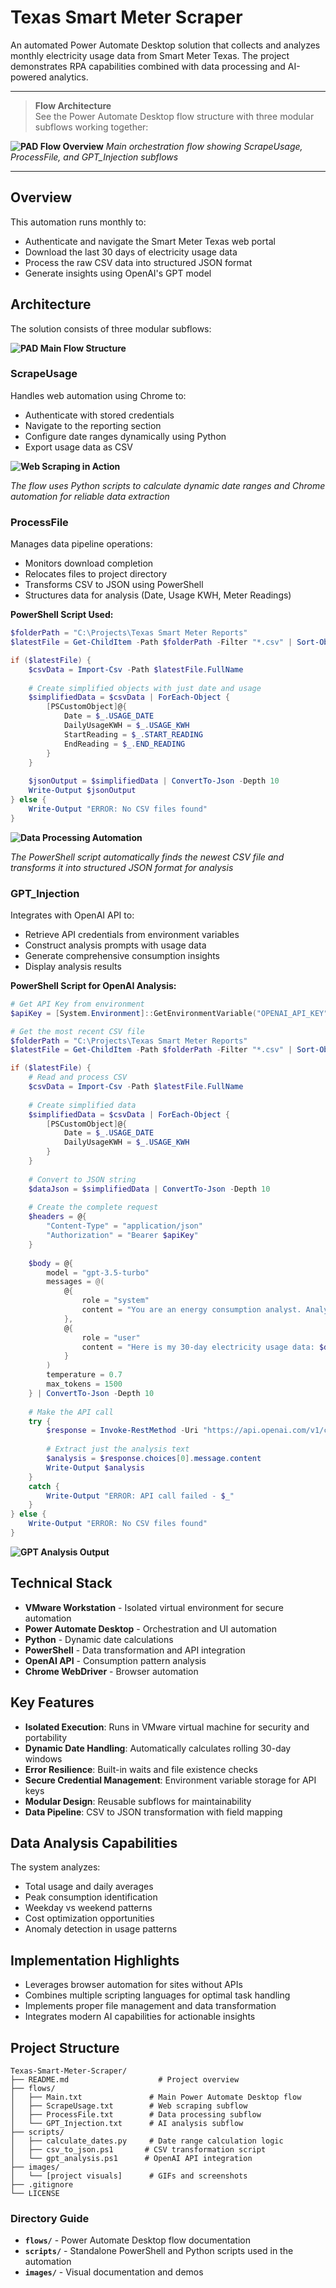 # Texas Smart Meter Scraper

An automated Power Automate Desktop solution that collects and analyzes monthly electricity usage data from Smart Meter Texas. The project demonstrates RPA capabilities combined with data processing and AI-powered analytics.

---

> **Flow Architecture**  
> See the Power Automate Desktop flow structure with three modular subflows working together:

**![PAD Flow Overview](images/pad-flow-overview.gif)**
*Main orchestration flow showing ScrapeUsage, ProcessFile, and GPT_Injection subflows*

---

## Overview

This automation runs monthly to:
- Authenticate and navigate the Smart Meter Texas web portal
- Download the last 30 days of electricity usage data
- Process the raw CSV data into structured JSON format
- Generate insights using OpenAI's GPT model

## Architecture

The solution consists of three modular subflows:

**![PAD Main Flow Structure](images/pad-main-flow.png)**
<!-- PLACEHOLDER: Screenshot of PAD showing the main flow with three subflows listed
Show the flow designer with ScrapeUsage, ProcessFile, and GPT_Injection visible -->

### ScrapeUsage
Handles web automation using Chrome to:
- Authenticate with stored credentials
- Navigate to the reporting section
- Configure date ranges dynamically using Python
- Export usage data as CSV

**![Web Scraping in Action](images/web-scraping-demo.gif)**
<!-- PLACEHOLDER: 15-20 second GIF showing:
- Browser launching and navigating to Smart Meter Texas
- Automated login (with credentials blurred)
- Date selection using Python calculations
- Report generation and download
-->

*The flow uses Python scripts to calculate dynamic date ranges and Chrome automation for reliable data extraction*

### ProcessFile
Manages data pipeline operations:
- Monitors download completion
- Relocates files to project directory
- Transforms CSV to JSON using PowerShell
- Structures data for analysis (Date, Usage KWH, Meter Readings)

**PowerShell Script Used:**
```powershell
$folderPath = "C:\Projects\Texas Smart Meter Reports"
$latestFile = Get-ChildItem -Path $folderPath -Filter "*.csv" | Sort-Object LastWriteTime -Descending | Select-Object -First 1

if ($latestFile) {
    $csvData = Import-Csv -Path $latestFile.FullName
    
    # Create simplified objects with just date and usage
    $simplifiedData = $csvData | ForEach-Object {
        [PSCustomObject]@{
            Date = $_.USAGE_DATE
            DailyUsageKWH = $_.USAGE_KWH
            StartReading = $_.START_READING
            EndReading = $_.END_READING
        }
    }
    
    $jsonOutput = $simplifiedData | ConvertTo-Json -Depth 10
    Write-Output $jsonOutput
} else {
    Write-Output "ERROR: No CSV files found"
}
```

**![Data Processing Automation](images/data-processing-demo.gif)**
<!-- PLACEHOLDER: 10-15 second GIF showing:
- File appearing in downloads folder
- File being moved to project directory
- PowerShell window executing transformation
- JSON output being generated
-->

*The PowerShell script automatically finds the newest CSV file and transforms it into structured JSON format for analysis*

### GPT_Injection
Integrates with OpenAI API to:
- Retrieve API credentials from environment variables
- Construct analysis prompts with usage data
- Generate comprehensive consumption insights
- Display analysis results

**PowerShell Script for OpenAI Analysis:**
```powershell
# Get API Key from environment
$apiKey = [System.Environment]::GetEnvironmentVariable("OPENAI_API_KEY", "User")

# Get the most recent CSV file
$folderPath = "C:\Projects\Texas Smart Meter Reports"
$latestFile = Get-ChildItem -Path $folderPath -Filter "*.csv" | Sort-Object LastWriteTime -Descending | Select-Object -First 1

if ($latestFile) {
    # Read and process CSV
    $csvData = Import-Csv -Path $latestFile.FullName
    
    # Create simplified data
    $simplifiedData = $csvData | ForEach-Object {
        [PSCustomObject]@{
            Date = $_.USAGE_DATE
            DailyUsageKWH = $_.USAGE_KWH
        }
    }
    
    # Convert to JSON string
    $dataJson = $simplifiedData | ConvertTo-Json -Depth 10
    
    # Create the complete request
    $headers = @{
        "Content-Type" = "application/json"
        "Authorization" = "Bearer $apiKey"
    }
    
    $body = @{
        model = "gpt-3.5-turbo"
        messages = @(
            @{
                role = "system"
                content = "You are an energy consumption analyst. Analyze the electricity usage data provided and give insights on: 1) Total usage and daily average, 2) Peak usage days and potential reasons, 3) Usage patterns (weekday vs weekend), 4) Cost-saving recommendations, 5) Any unusual consumption patterns."
            },
            @{
                role = "user"
                content = "Here is my 30-day electricity usage data: $dataJson"
            }
        )
        temperature = 0.7
        max_tokens = 1500
    } | ConvertTo-Json -Depth 10
    
    # Make the API call
    try {
        $response = Invoke-RestMethod -Uri "https://api.openai.com/v1/chat/completions" -Headers $headers -Method Post -Body $body
        
        # Extract just the analysis text
        $analysis = $response.choices[0].message.content
        Write-Output $analysis
    }
    catch {
        Write-Output "ERROR: API call failed - $_"
    }
} else {
    Write-Output "ERROR: No CSV files found"
}
```

**![GPT Analysis Output](images/gpt-analysis-output.png)**
<!-- PLACEHOLDER: Screenshot of the PAD message box showing GPT analysis results
Should show usage summary, patterns, and recommendations -->

## Technical Stack

- **VMware Workstation** - Isolated virtual environment for secure automation
- **Power Automate Desktop** - Orchestration and UI automation
- **Python** - Dynamic date calculations
- **PowerShell** - Data transformation and API integration
- **OpenAI API** - Consumption pattern analysis
- **Chrome WebDriver** - Browser automation

## Key Features

- **Isolated Execution**: Runs in VMware virtual machine for security and portability
- **Dynamic Date Handling**: Automatically calculates rolling 30-day windows
- **Error Resilience**: Built-in waits and file existence checks
- **Secure Credential Management**: Environment variable storage for API keys
- **Modular Design**: Reusable subflows for maintainability
- **Data Pipeline**: CSV to JSON transformation with field mapping

## Data Analysis Capabilities

The system analyzes:
- Total usage and daily averages
- Peak consumption identification
- Weekday vs weekend patterns
- Cost optimization opportunities
- Anomaly detection in usage patterns

## Implementation Highlights

- Leverages browser automation for sites without APIs
- Combines multiple scripting languages for optimal task handling
- Implements proper file management and data transformation
- Integrates modern AI capabilities for actionable insights

## Project Structure

```
Texas-Smart-Meter-Scraper/
├── README.md                    # Project overview
├── flows/
│   ├── Main.txt               # Main Power Automate Desktop flow
│   ├── ScrapeUsage.txt        # Web scraping subflow
│   ├── ProcessFile.txt        # Data processing subflow
│   └── GPT_Injection.txt      # AI analysis subflow
├── scripts/
│   ├── calculate_dates.py     # Date range calculation logic
│   ├── csv_to_json.ps1       # CSV transformation script
│   └── gpt_analysis.ps1      # OpenAI API integration
├── images/
│   └── [project visuals]      # GIFs and screenshots
├── .gitignore
└── LICENSE
```

### Directory Guide

- **`flows/`** - Power Automate Desktop flow documentation
- **`scripts/`** - Standalone PowerShell and Python scripts used in the automation
- **`images/`** - Visual documentation and demos